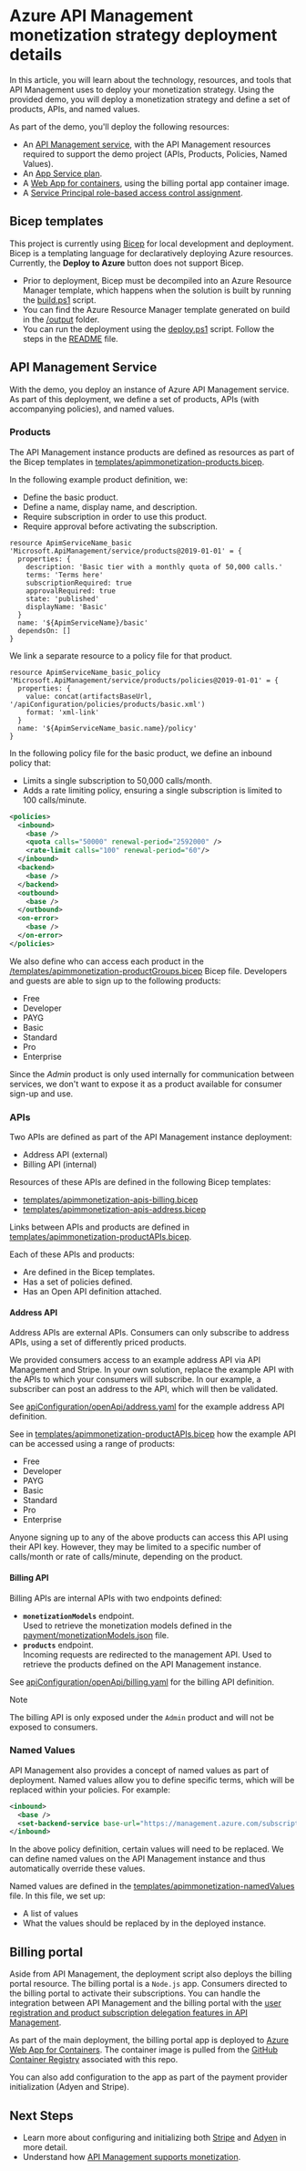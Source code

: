 # Azure API Management monetization strategy deployment details

In this article, you will learn about the technology, resources, and tools that API Management uses to deploy your monetization strategy. Using the provided demo, you will deploy a monetization strategy and define a set of products, APIs, and named values. 

As part of the demo, you'll deploy the following resources:
- An [API Management service](https://azure.microsoft.com/en-gb/services/api-management/), with the API Management resources required to support the demo project (APIs, Products, Policies, Named Values).
- An [App Service plan](../app-service/overview.md).
- A [Web App for containers](https://azure.microsoft.com/en-gb/services/app-service/containers/), using the billing portal app container image.
- A [Service Principal role-based access control assignment](../role-based-access-control/overview.md).

## Bicep templates

This project is currently using [Bicep](../azure-resource-manager/templates/bicep-overview.md) for local development and deployment. Bicep is a templating language for declaratively deploying Azure resources. Currently, the **Deploy to Azure** button does not support Bicep. 

* Prior to deployment, Bicep must be decompiled into an Azure Resource Manager template, which happens when the solution is built by running the [build.ps1](../build.ps1) script.
* You can find the Azure Resource Manager template generated on build in the [/output](../output/) folder.
* You can run the deployment using the [deploy.ps1](../deploy.ps1) script. Follow the steps in the [README](../README.md) file.

## API Management Service

With the demo, you deploy an instance of Azure API Management service. As part of this deployment, we define a set of products, APIs (with accompanying policies), and named values.

### Products 

The API Management instance products are defined as resources as part of the Bicep templates in [templates/apimmonetization-products.bicep](../templates/apimmonetization-products.bicep).

In the following example product definition, we:
* Define the basic product. 
* Define a name, display name, and description. 
* Require subscription in order to use this product.
* Require approval before activating the subscription. 

```bicep
resource ApimServiceName_basic 'Microsoft.ApiManagement/service/products@2019-01-01' = {
  properties: {
    description: 'Basic tier with a monthly quota of 50,000 calls.'
    terms: 'Terms here'
    subscriptionRequired: true
    approvalRequired: true
    state: 'published'
    displayName: 'Basic'
  }
  name: '${ApimServiceName}/basic'
  dependsOn: []
}
```

We link a separate resource to a policy file for that product. 

```bicep
resource ApimServiceName_basic_policy 'Microsoft.ApiManagement/service/products/policies@2019-01-01' = {
  properties: {
    value: concat(artifactsBaseUrl, '/apiConfiguration/policies/products/basic.xml')
    format: 'xml-link'
  }
  name: '${ApimServiceName_basic.name}/policy'
}
```

In the following policy file for the basic product, we define an inbound policy that:
* Limits a single subscription to 50,000 calls/month. 
* Adds a rate limiting policy, ensuring a single subscription is limited to 100 calls/minute.

```xml
<policies>
  <inbound>
    <base />
    <quota calls="50000" renewal-period="2592000" />
    <rate-limit calls="100" renewal-period="60"/>
  </inbound>
  <backend>
    <base />
  </backend>
  <outbound>
    <base />
  </outbound>
  <on-error>
    <base />
  </on-error>
</policies>
```

We also define who can access each product in the [/templates/apimmonetization-productGroups.bicep](../templates/apimmonetization-productGroups.bicep) Bicep file. Developers and guests are able to sign up to the following products:

- Free
- Developer
- PAYG
- Basic 
- Standard
- Pro
- Enterprise

Since the *Admin* product is only used internally for communication between services, we don't want to expose it as a product available for consumer sign-up and use.

### APIs

Two APIs are defined as part of the API Management instance deployment:
* Address API (external)
* Billing API (internal)

Resources of these APIs are defined in the following Bicep templates:
* [templates/apimmonetization-apis-billing.bicep](../templates/apimmonetization-apis-billing.bicep) 
* [templates/apimmonetization-apis-address.bicep](../templates/apimmonetization-apis-address.bicep)

Links between APIs and products are defined in [templates/apimmonetization-productAPIs.bicep](../templates/apimmonetization-productAPIs.bicep).

Each of these APIs and products:
* Are defined in the Bicep templates.
* Has a set of policies defined.
* Has an Open API definition attached.

#### Address API

Address APIs are external APIs. Consumers can only subscribe to address APIs, using a set of differently priced products. 

We provided consumers access to an example address API via API Management and Stripe. In your own solution, replace the example API with the APIs to which your consumers will subscribe. In our example, a subscriber can post an address to the API, which will then be validated.

See [apiConfiguration/openApi/address.yaml](../apiConfiguration/openApi/address.yaml) for the example address API definition.

See in [templates/apimmonetization-productAPIs.bicep](../templates/apimmonetization-productAPIs.bicep) how the example API can be accessed using a range of products: 

* Free
* Developer
* PAYG
* Basic
* Standard
* Pro
* Enterprise

Anyone signing up to any of the above products can access this API using their API key. However, they may be limited to a specific number of calls/month or rate of calls/minute, depending on the product.

#### Billing API

Billing APIs are internal APIs with two endpoints defined:

* **`monetizationModels`** endpoint.  
   Used to retrieve the monetization models defined in the [payment/monetizationModels.json](../payment/monetizationModels.json) file. 
* **`products`** endpoint.  
   Incoming requests are redirected to the management API. Used to retrieve the products defined on the API Management instance. 

See [apiConfiguration/openApi/billing.yaml](../apiConfiguration/openApi/billing.yaml) for the billing API definition.

>[!NOTE]
> The billing API is only exposed under the `Admin` product and will not be exposed to consumers.

### Named Values

API Management also provides a concept of named values as part of deployment. Named values allow you to define specific terms, which will be replaced within your policies. For example:

```xml
<inbound>
  <base />
  <set-backend-service base-url="https://management.azure.com/subscriptions/{{subscriptionId}}/resourceGroups/{{resourceGroupName}}/providers/Microsoft.ApiManagement/service/{{apimServiceName}}" />
</inbound>
```
In the above policy definition, certain values will need to be replaced. We can define named values on the API Management instance and thus automatically override these values. 

Named values are defined in the [templates/apimmonetization-namedValues](../templates/apimmonetization-namedValues.bicep) file. In this file, we set up:
* A list of values
* What the values should be replaced by in the deployed instance. 

## Billing portal

Aside from API Management, the deployment script also deploys the billing portal resource. The billing portal is a `Node.js` app. Consumers directed to the billing portal to activate their subscriptions. You can handle the integration between API Management and the billing portal with the [user registration and product subscription delegation features in API Management](./azure/api-management/api-management-howto-setup-delegation).

As part of the main deployment, the billing portal app is deployed to [Azure Web App for Containers](https://azure.microsoft.com/en-gb/services/app-service/containers/). The container image is pulled from the [GitHub Container Registry](https://docs.github.com/en/packages/guides/about-github-container-registry) associated with this repo.

You can also add configuration to the app as part of the payment provider initialization (Adyen and Stripe).

## Next Steps
* Learn more about configuring and initializing both [Stripe](stripe-details.md) and [Adyen](adyen-details.md) in more detail.
* Understand how [API Management supports monetization](monetization-support.md).